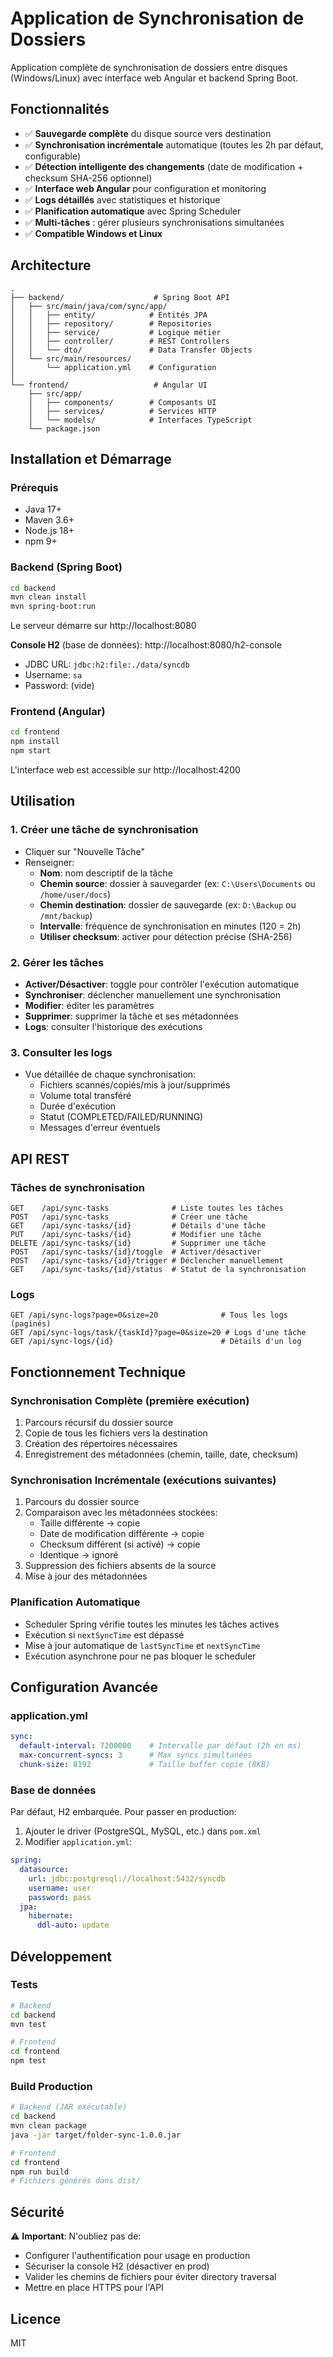 # Application de Synchronisation de Dossiers

Application complète de synchronisation de dossiers entre disques (Windows/Linux) avec interface web Angular et backend Spring Boot.

## Fonctionnalités

- ✅ **Sauvegarde complète** du disque source vers destination
- ✅ **Synchronisation incrémentale** automatique (toutes les 2h par défaut, configurable)
- ✅ **Détection intelligente des changements** (date de modification + checksum SHA-256 optionnel)
- ✅ **Interface web Angular** pour configuration et monitoring
- ✅ **Logs détaillés** avec statistiques et historique
- ✅ **Planification automatique** avec Spring Scheduler
- ✅ **Multi-tâches** : gérer plusieurs synchronisations simultanées
- ✅ **Compatible Windows et Linux**

## Architecture

```
.
├── backend/                    # Spring Boot API
│   ├── src/main/java/com/sync/app/
│   │   ├── entity/            # Entités JPA
│   │   ├── repository/        # Repositories
│   │   ├── service/           # Logique métier
│   │   ├── controller/        # REST Controllers
│   │   └── dto/               # Data Transfer Objects
│   └── src/main/resources/
│       └── application.yml    # Configuration
│
└── frontend/                   # Angular UI
    ├── src/app/
    │   ├── components/        # Composants UI
    │   ├── services/          # Services HTTP
    │   └── models/            # Interfaces TypeScript
    └── package.json
```

## Installation et Démarrage

### Prérequis

- Java 17+
- Maven 3.6+
- Node.js 18+
- npm 9+

### Backend (Spring Boot)

```bash
cd backend
mvn clean install
mvn spring-boot:run
```

Le serveur démarre sur http://localhost:8080

**Console H2** (base de données): http://localhost:8080/h2-console
- JDBC URL: `jdbc:h2:file:./data/syncdb`
- Username: `sa`
- Password: (vide)

### Frontend (Angular)

```bash
cd frontend
npm install
npm start
```

L'interface web est accessible sur http://localhost:4200

## Utilisation

### 1. Créer une tâche de synchronisation

- Cliquer sur "Nouvelle Tâche"
- Renseigner:
  - **Nom**: nom descriptif de la tâche
  - **Chemin source**: dossier à sauvegarder (ex: `C:\Users\Documents` ou `/home/user/docs`)
  - **Chemin destination**: dossier de sauvegarde (ex: `D:\Backup` ou `/mnt/backup`)
  - **Intervalle**: fréquence de synchronisation en minutes (120 = 2h)
  - **Utiliser checksum**: activer pour détection précise (SHA-256)

### 2. Gérer les tâches

- **Activer/Désactiver**: toggle pour contrôler l'exécution automatique
- **Synchroniser**: déclencher manuellement une synchronisation
- **Modifier**: éditer les paramètres
- **Supprimer**: supprimer la tâche et ses métadonnées
- **Logs**: consulter l'historique des exécutions

### 3. Consulter les logs

- Vue détaillée de chaque synchronisation:
  - Fichiers scannés/copiés/mis à jour/supprimés
  - Volume total transféré
  - Durée d'exécution
  - Statut (COMPLETED/FAILED/RUNNING)
  - Messages d'erreur éventuels

## API REST

### Tâches de synchronisation

```http
GET    /api/sync-tasks              # Liste toutes les tâches
POST   /api/sync-tasks              # Créer une tâche
GET    /api/sync-tasks/{id}         # Détails d'une tâche
PUT    /api/sync-tasks/{id}         # Modifier une tâche
DELETE /api/sync-tasks/{id}         # Supprimer une tâche
POST   /api/sync-tasks/{id}/toggle  # Activer/désactiver
POST   /api/sync-tasks/{id}/trigger # Déclencher manuellement
GET    /api/sync-tasks/{id}/status  # Statut de la synchronisation
```

### Logs

```http
GET /api/sync-logs?page=0&size=20              # Tous les logs (paginés)
GET /api/sync-logs/task/{taskId}?page=0&size=20 # Logs d'une tâche
GET /api/sync-logs/{id}                        # Détails d'un log
```

## Fonctionnement Technique

### Synchronisation Complète (première exécution)

1. Parcours récursif du dossier source
2. Copie de tous les fichiers vers la destination
3. Création des répertoires nécessaires
4. Enregistrement des métadonnées (chemin, taille, date, checksum)

### Synchronisation Incrémentale (exécutions suivantes)

1. Parcours du dossier source
2. Comparaison avec les métadonnées stockées:
   - Taille différente → copie
   - Date de modification différente → copie
   - Checksum différent (si activé) → copie
   - Identique → ignoré
3. Suppression des fichiers absents de la source
4. Mise à jour des métadonnées

### Planification Automatique

- Scheduler Spring vérifie toutes les minutes les tâches actives
- Exécution si `nextSyncTime` est dépassé
- Mise à jour automatique de `lastSyncTime` et `nextSyncTime`
- Exécution asynchrone pour ne pas bloquer le scheduler

## Configuration Avancée

### application.yml

```yaml
sync:
  default-interval: 7200000    # Intervalle par défaut (2h en ms)
  max-concurrent-syncs: 3      # Max syncs simultanées
  chunk-size: 8192             # Taille buffer copie (8KB)
```

### Base de données

Par défaut, H2 embarquée. Pour passer en production:

1. Ajouter le driver (PostgreSQL, MySQL, etc.) dans `pom.xml`
2. Modifier `application.yml`:

```yaml
spring:
  datasource:
    url: jdbc:postgresql://localhost:5432/syncdb
    username: user
    password: pass
  jpa:
    hibernate:
      ddl-auto: update
```

## Développement

### Tests

```bash
# Backend
cd backend
mvn test

# Frontend
cd frontend
npm test
```

### Build Production

```bash
# Backend (JAR exécutable)
cd backend
mvn clean package
java -jar target/folder-sync-1.0.0.jar

# Frontend
cd frontend
npm run build
# Fichiers générés dans dist/
```

## Sécurité

⚠️ **Important**: N'oubliez pas de:
- Configurer l'authentification pour usage en production
- Sécuriser la console H2 (désactiver en prod)
- Valider les chemins de fichiers pour éviter directory traversal
- Mettre en place HTTPS pour l'API

## Licence

MIT
